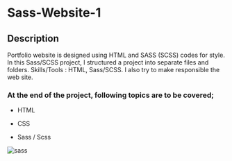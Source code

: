 # Sass-Website-1

## Description

Portfolio website is designed using HTML and SASS (SCSS) codes for style. In this Sass/SCSS project, I structured a project into separate files and folders. Skills/Tools : HTML, Sass/SCSS. I also try to make responsible the web site.

### At the end of the project, following topics are to be covered;

- HTML 

- CSS

- Sass / Scss

![sass](https://user-images.githubusercontent.com/98649983/170886540-f06acf82-3167-41ca-994d-fad318beae7c.gif)

